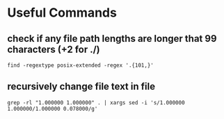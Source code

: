 # Useful Commands


## check if any file path lengths are longer that 99 characters (+2 for ./)
```
find -regextype posix-extended -regex '.{101,}'
```
## recursively change file text in file
```
grep -rl "1.000000 1.000000" . | xargs sed -i 's/1.000000 1.000000/1.000000 0.078000/g'
```

